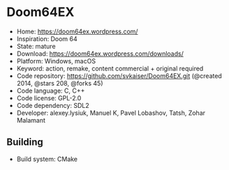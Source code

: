 # Doom64EX

- Home: https://doom64ex.wordpress.com/
- Inspiration: Doom 64
- State: mature
- Download: https://doom64ex.wordpress.com/downloads/
- Platform: Windows, macOS
- Keyword: action, remake, content commercial + original required
- Code repository: https://github.com/svkaiser/Doom64EX.git (@created 2014, @stars 208, @forks 45)
- Code language: C, C++
- Code license: GPL-2.0
- Code dependency: SDL2
- Developer: alexey.lysiuk, Manuel K, Pavel Lobashov, Tatsh, Zohar Malamant

## Building

- Build system: CMake
